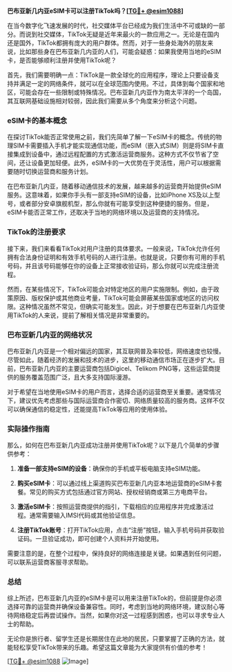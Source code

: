 **巴布亚新几内亚eSIM卡可以注册TikTok吗？[[TG💪+ @esim1088](https://t.me/s/esim1088)]**

在当今数字化飞速发展的时代，社交媒体平台已经成为我们生活中不可或缺的一部分。而说到社交媒体，TikTok无疑是近年来最火的一款应用之一。无论是在国内还是国外，TikTok都拥有庞大的用户群体。然而，对于一些身处海外的朋友来说，比如那些身在巴布亚新几内亚的人们，可能会疑惑：如果我使用当地的eSIM卡，是否能够顺利注册并使用TikTok呢？

首先，我们需要明确一点：TikTok是一款全球化的应用程序，理论上只要设备支持并满足一定的网络条件，就可以在全球范围内使用。不过，具体到每个国家和地区，可能会存在一些限制或特殊情况。巴布亚新几内亚作为南太平洋的一个岛国，其互联网基础设施相对较弱，因此我们需要从多个角度来分析这个问题。

### eSIM卡的基本概念

在探讨TikTok能否正常使用之前，我们先简单了解一下eSIM卡的概念。传统的物理SIM卡需要插入手机才能实现通信功能，而eSIM（嵌入式SIM）则是将SIM卡直接集成到设备中，通过远程配置的方式激活运营商服务。这种方式不仅节省了空间，还让设备更加轻便。此外，eSIM卡的一大优势在于灵活性，用户可以根据需要随时切换运营商和服务计划。

在巴布亚新几内亚，随着移动通信技术的发展，越来越多的运营商开始提供eSIM服务。这意味着，如果你手头有一部支持eSIM的设备，比如iPhone XS及以上型号，或者部分安卓旗舰机型，那么你就有可能享受到这种便捷的服务。但是，eSIM卡能否正常工作，还取决于当地的网络环境以及运营商的支持情况。

### TikTok的注册要求

接下来，我们来看看TikTok对用户注册的具体要求。一般来说，TikTok允许任何拥有合法身份证明和有效手机号码的人进行注册。也就是说，只要你有可用的手机号码，并且该号码能够在你的设备上正常接收验证码，那么你就可以完成注册流程。

然而，在某些情况下，TikTok可能会对特定地区的用户实施限制。例如，由于政策原因、版权保护或其他商业考量，TikTok可能会屏蔽某些国家或地区的访问权限。这种情况虽然不常见，但确实可能发生。因此，对于想要在巴布亚新几内亚使用TikTok的人来说，提前了解相关情况是非常重要的。

### 巴布亚新几内亚的网络状况

巴布亚新几内亚是一个相对偏远的国家，其互联网普及率较低，网络速度也较慢。尽管如此，随着经济的发展和技术的进步，这里的移动通信市场正在逐步扩大。目前，巴布亚新几内亚的主要运营商包括Digicel、Telikom PNG等，这些运营商提供的服务覆盖范围广泛，且大多支持国际漫游。

对于希望在当地使用eSIM卡的用户而言，选择合适的运营商至关重要。通常情况下，建议优先考虑那些与国际运营商合作密切、网络质量较高的服务商。这样不仅可以确保通信的稳定性，还能提高TikTok等应用的使用体验。

### 实际操作指南

那么，如何在巴布亚新几内亚成功注册并使用TikTok呢？以下是几个简单的步骤供参考：

1. **准备一部支持eSIM的设备**：确保你的手机或平板电脑支持eSIM功能。
   
2. **购买eSIM卡**：可以通过线上渠道购买巴布亚新几内亚本地运营商的eSIM卡套餐。常见的购买方式包括通过官方网站、授权经销商或第三方电商平台。

3. **激活eSIM卡**：按照运营商提供的指引，下载相应的应用程序并完成激活过程。通常需要输入IMSI代码或其他验证信息。

4. **注册TikTok账号**：打开TikTok应用，点击“注册”按钮，输入手机号码并获取验证码。一旦验证成功，即可创建个人资料并开始使用。

需要注意的是，在整个过程中，保持良好的网络连接是关键。如果遇到任何问题，可以联系运营商客服寻求帮助。

### 总结

综上所述，巴布亚新几内亚的eSIM卡是可以用来注册TikTok的，但前提是你必须选择可靠的运营商并确保设备兼容性。同时，考虑到当地的网络环境，建议耐心等待网络稳定后再尝试操作。当然，如果你对这一过程感到困惑，也可以寻求专业人士的帮助。

无论你是旅行者、留学生还是长期居住在此地的居民，只要掌握了正确的方法，就能轻松享受TikTok带来的乐趣。希望这篇文章能为大家提供有价值的参考！

[[TG💪+ @esim1088](https://t.me/s/esim1088) ![Image](https://i.postimg.cc/4NQfJmqS/Snipaste-2025-05-13-00-14-12.png)]